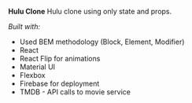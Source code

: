 **Hulu Clone**
Hulu clone using only state and props.

*Built with:*
- Used BEM methodology (Block, Element, Modifier)
 - React
 - React Flip for animations
 - Material UI
 - Flexbox
 - Firebase for deployment
 - TMDB - API calls to movie service
  

